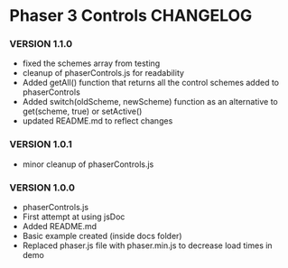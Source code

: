 # Phaser 3 Controls CHANGELOG

### VERSION 1.1.0

* fixed the schemes array from testing
* cleanup of phaserControls.js for readability
* Added getAll() function that returns all the control schemes added to phaserControls 
* Added switch(oldScheme, newScheme) function as an alternative to get(scheme, true) or setActive()
* updated README.md to reflect changes


### VERSION 1.0.1

* minor cleanup of phaserControls.js


### VERSION 1.0.0

* phaserControls.js
* First attempt at using jsDoc
* Added README.md
* Basic example created (inside docs folder)
* Replaced phaser.js file with phaser.min.js to decrease load times in demo
